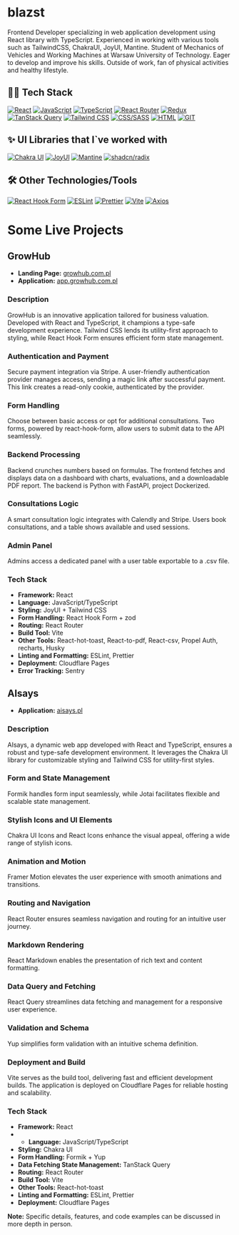# blazst

Frontend Developer specializing in web application development using React library with TypeScript. Experienced in working with various tools such as TailwindCSS, ChakraUI, JoyUI, Mantine. Student of Mechanics of Vehicles and Working Machines at Warsaw University of Technology.  Eager to develop and improve his skills. Outside of work, fan of physical activities and healthy lifestyle.

## 👨‍💻 Tech Stack

[![React](https://img.shields.io/badge/React-61DAFB?style=for-the-badge&logo=react&logoColor=white)](https://reactjs.org/)
[![JavaScript](https://img.shields.io/badge/JavaScript-F7DF1E?style=for-the-badge&logo=javascript&logoColor=black)](https://developer.mozilla.org/en-US/docs/Web/JavaScript)
[![TypeScript](https://img.shields.io/badge/TypeScript-007ACC?style=for-the-badge&logo=typescript&logoColor=white)](https://www.typescriptlang.org/)
[![React Router](https://img.shields.io/badge/React_Router-CA4245?style=for-the-badge&logo=react-router&logoColor=white)](https://reactrouter.com/)
[![Redux](https://img.shields.io/badge/Redux-764ABC?style=for-the-badge&logo=redux&logoColor=white)](https://redux.js.org/)
[![TanStack Query](https://img.shields.io/badge/TanStack_Query-000000?style=for-the-badge&logo=react-query&logoColor=white)](https://react-query.tanstack.com/)
[![Tailwind CSS](https://img.shields.io/badge/Tailwind_CSS-38B2AC?style=for-the-badge&logo=tailwind-css&logoColor=white)](https://tailwindcss.com/)
[![CSS/SASS](https://img.shields.io/badge/CSS-1572B6?style=for-the-badge&logo=css3&logoColor=white)](https://developer.mozilla.org/en-US/docs/Web/CSS)
[![HTML](https://img.shields.io/badge/HTML-E34F26?style=for-the-badge&logo=html5&logoColor=white)](https://developer.mozilla.org/en-US/docs/Web/HTML)
[![GIT](https://img.shields.io/badge/GIT-F05032?style=for-the-badge&logo=git&logoColor=white)](https://git-scm.com/)

## ✨ UI Libraries that I`ve worked with
  [![Chakra UI](https://img.shields.io/badge/Chakra_UI-319795?style=for-the-badge&logo=chakra-ui&logoColor=white)](https://chakra-ui.com/)
  [![JoyUI](https://img.shields.io/badge/JoyUI-FF5000?style=for-the-badge&logo=joy-ui&logoColor=white)](#)
  [![Mantine](https://img.shields.io/badge/Mantine-137CBD?style=for-the-badge&logo=mantine&logoColor=white)](https://mantine.dev/)
  [![shadcn/radix](https://img.shields.io/badge/Shadcn_Radix-000000?style=for-the-badge&logo=react&logoColor=white)](#)

## 🛠️ Other Technologies/Tools
  [![React Hook Form](https://img.shields.io/badge/React_Hook_Form-20232A?style=for-the-badge&logo=react&logoColor=white)](https://react-hook-form.com/)
  [![ESLint](https://img.shields.io/badge/ESLint-4B32C3?style=for-the-badge&logo=eslint&logoColor=white)](https://eslint.org/)
    [![Prettier](https://img.shields.io/badge/Prettier-F7B93E?style=for-the-badge&logo=prettier&logoColor=black)](https://prettier.io/)
  [![Vite](https://img.shields.io/badge/Vite-646CFF?style=for-the-badge&logo=vite&logoColor=white)](https://vitejs.dev/)
  [![Axios](https://img.shields.io/badge/Axios-35495E?style=for-the-badge&logo=axios&logoColor=white)](https://axios-http.com/)


# Some Live Projects


## GrowHub

- **Landing Page:** [growhub.com.pl](https://growhub.com.pl)
- **Application:** [app.growhub.com.pl](https://app.growhub.com.pl)

### Description

GrowHub is an innovative application tailored for business valuation. Developed with React and TypeScript, it champions a type-safe development experience. Tailwind CSS lends its utility-first approach to styling, while React Hook Form ensures efficient form state management.

### Authentication and Payment

Secure payment integration via Stripe. A user-friendly authentication provider manages access, sending a magic link after successful payment. This link creates a read-only cookie, authenticated by the provider.

### Form Handling

Choose between basic access or opt for additional consultations. Two forms, powered by react-hook-form, allow users to submit data to the API seamlessly.

### Backend Processing

Backend crunches numbers based on formulas. The frontend fetches and displays data on a dashboard with charts, evaluations, and a downloadable PDF report. The backend is Python with FastAPI, project Dockerized.

### Consultations Logic

A smart consultation logic integrates with Calendly and Stripe. Users book consultations, and a table shows available and used sessions.

### Admin Panel

Admins access a dedicated panel with a user table exportable to a .csv file.

### Tech Stack

- **Framework:** React
- **Language:** JavaScript/TypeScript
- **Styling:** JoyUI + Tailwind CSS
- **Form Handling:** React Hook Form + zod
- **Routing:** React Router
- **Build Tool:** Vite
- **Other Tools:** React-hot-toast, React-to-pdf, React-csv, Propel Auth, recharts, Husky
- **Linting and Formatting:** ESLint, Prettier
- **Deployment:** Cloudflare Pages
- **Error Tracking:** Sentry

## AIsays

- **Application:** [aisays.pl](https://aisays.pl/)

### Description

AIsays, a dynamic web app developed with React and TypeScript, ensures a robust and type-safe development environment. It leverages the Chakra UI library for customizable styling and Tailwind CSS for utility-first styles.

### Form and State Management

Formik handles form input seamlessly, while Jotai facilitates flexible and scalable state management.

### Stylish Icons and UI Elements

Chakra UI Icons and React Icons enhance the visual appeal, offering a wide range of stylish icons.

### Animation and Motion

Framer Motion elevates the user experience with smooth animations and transitions.

### Routing and Navigation

React Router ensures seamless navigation and routing for an intuitive user journey.

### Markdown Rendering

React Markdown enables the presentation of rich text and content formatting.

### Data Query and Fetching

React Query streamlines data fetching and management for a responsive user experience.

### Validation and Schema

Yup simplifies form validation with an intuitive schema definition.

### Deployment and Build

Vite serves as the build tool, delivering fast and efficient development builds. The application is deployed on Cloudflare Pages for reliable hosting and scalability.

### Tech Stack

- **Framework:** React
- - **Language:** JavaScript/TypeScript
- **Styling:** Chakra UI
- **Form Handling:** Formik + Yup
- **Data Fetching State Management:** TanStack Query
- **Routing:** React Router
- **Build Tool:** Vite
- **Other Tools:** React-hot-toast
- **Linting and Formatting:** ESLint, Prettier
- **Deployment:** Cloudflare Pages

**Note:** Specific details, features, and code examples can be discussed in more depth in person.

  


